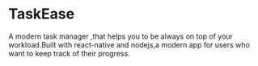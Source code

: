# TaskEase
A modern task manager ,that helps you to be always on top of your workload.Built with react-native and nodejs,a modern app for users who want to keep track of their progress.
